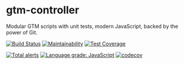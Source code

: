 # gtm-controller
Modular GTM scripts with unit tests, modern JavaScript, backed by the power of Git.

[![Build Status](https://travis-ci.org/G5/gtm-controller.svg?branch=master)](https://travis-ci.org/G5/gtm-controller) [![Maintainability](https://api.codeclimate.com/v1/badges/ed37692d98cebc33f97c/maintainability)](https://codeclimate.com/github/G5/gtm-controller/maintainability) [![Test Coverage](https://api.codeclimate.com/v1/badges/ed37692d98cebc33f97c/test_coverage)](https://codeclimate.com/github/G5/gtm-controller/test_coverage)

[![Total alerts](https://img.shields.io/lgtm/alerts/g/G5/gtm-controller.svg?logo=lgtm&logoWidth=18)](https://lgtm.com/projects/g/G5/gtm-controller/alerts/) [![Language grade: JavaScript](https://img.shields.io/lgtm/grade/javascript/g/G5/gtm-controller.svg?logo=lgtm&logoWidth=18)](https://lgtm.com/projects/g/G5/gtm-controller/context:javascript) [![codecov](https://codecov.io/gh/G5/gtm-controller/branch/master/graph/badge.svg)](https://codecov.io/gh/G5/gtm-controller)
